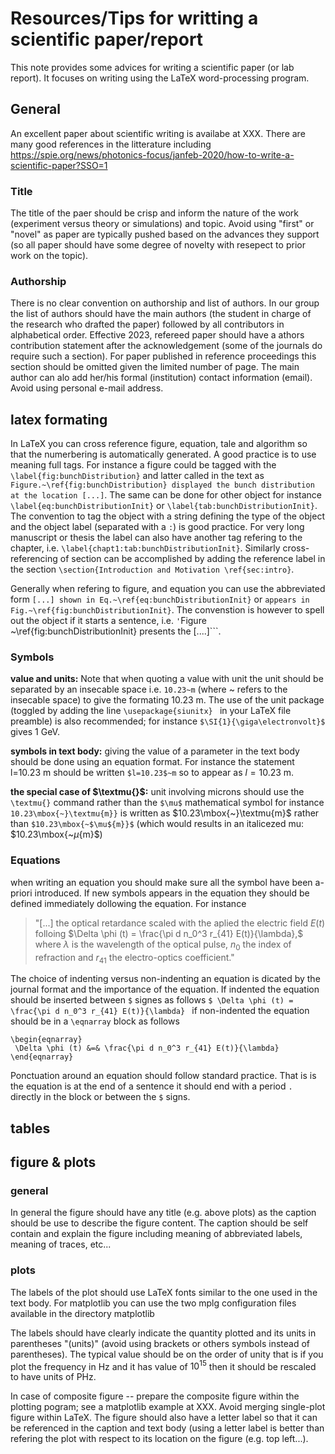 # Resources/Tips for writting a scientific paper/report

This note provides some advices for writing a scientific paper (or lab report). It focuses on writing using the LaTeX word-processing program. 


## General
An excellent paper about scientific writing is availabe at XXX. There are many good references in the litterature including https://spie.org/news/photonics-focus/janfeb-2020/how-to-write-a-scientific-paper?SSO=1

### Title
The title of the paer should be crisp and inform the nature of the work (experiment versus theory or simulations) and topic. Avoid using "first" or "novel" as paper are typically pushed based on the advances they support (so all paper should have some degree of novelty with resepect to prior work on the topic). 

### Authorship
There is no clear convention on authorship and list of authors. In our group the list of authors should have the main authors (the student in charge of the research who drafted the paper) followed by all contributors in alphabetical order. Effective 2023, refereed paper should have a athors contribution statement after the acknowledgement (some of the journals do require such a section). For paper published in reference proceedings this section should be omitted given the limited number of page. The main author can alo add her/his formal (institution) contact information (email). Avoid using personal e-mail address. 

## latex formating

In LaTeX you can cross reference figure, equation, tale and algorithm so that the numerbering is automatically generated. A good practice is to use meaning full tags. For instance a figure could be tagged with the ```\label{fig:bunchDistribution}``` and latter called in the text as ```Figure.~\ref{fig:bunchDistribution} displayed the bunch distribution at the location [...]```. The same can be done for other object for instance ```\label{eq:bunchDistributionInit}``` or ```\label{tab:bunchDistributionInit}```. The convention to tag the object with a string defining the type of the object and the object label (separated with a ```:```) is good practice. For very long manuscript or thesis the label can also have another tag refering to the chapter, i.e.  ```\label{chapt1:tab:bunchDistributionInit}```. Similarly cross-referencing of section can be accomplished by adding the reference label in the section ```\section{Introduction and Motivation \ref{sec:intro}```. 

Generally when refering to figure, and equation you can use the abbreviated form ```[...] shown in Eq.~\ref{eq:bunchDistributionInit}``` or ```appears in Fig.~\ref{fig:bunchDistributionInit}```. The convenstion is however to spell out the object if it starts a sentence, i.e. `'`Figure ~\ref{fig:bunchDistributionInit} presents the [....]```.


### Symbols
**value and units:** Note that when quoting a value with unit the unit should be separated by an insecable space i.e. ```10.23~m``` (where ~ refers to the insecable space) to give the formating $10.23\mbox{~m}$. The use of the unit package (toggled by adding the line ```\usepackage{siunitx}
``` in your LaTeX file preamble) is also recommended; for instance ```$\SI{1}{\giga\electronvolt}$``` gives $1\mbox{~GeV}$.

**symbols in text body:** giving the value of a parameter in the text body should be done using an equation format. For instance the statement l=10.23 m should be written  ```$l=10.23$~m``` so to appear as $l=10.23\mbox{~m}$. 

**the special case of $\textmu{}$:** unit involving microns should use the ```\textmu{}``` command rather than the ```$\mu$``` mathematical symbol for instance ```10.23\mbox{~}\textmu{m}}``` is written as $10.23\mbox{~}\textmu{m}$ rather than ```$10.23\mbox{~$\mu${m}}$``` (which would results in an italicezed mu: $10.23\mbox{~$\mu${m}$)

### Equations
when writing an equation you should make sure all the symbol have been a-priori introduced. If new symbols appears in the equation they should be defined immediately dollowing the equation. For instance

>"[...] the optical retardance scaled with the aplied the electric field $E(t)$ folloing
$\Delta \phi (t) = \frac{\pi d n_0^3 r_{41} E(t)}{\lambda},$
where $\lambda$ is the wavelength of the optical pulse, $n_0$ the index of refraction and $r_{41}$ the electro-optics coefficient." 

The choice of indenting versus non-indenting an equation is dicated by the journal format and the importance of the equation. If indented the equation should be inserted between ```$``` signes as follows ```$ \Delta \phi (t) = \frac{\pi d n_0^3 r_{41} E(t)}{\lambda} ``` if non-indented the equation should be in a ```\eqnarray``` block as follows
```
\begin{eqnarray}
 \Delta \phi (t) &=& \frac{\pi d n_0^3 r_{41} E(t)}{\lambda}
\end{eqnarray}
```
Ponctuation around an equation should follow standard practice. That is is the equation is at the end of a sentence it should end with a period ```.``` directly in the block or between the ```$``` signs. 

## tables

## figure & plots
### general
In general the figure should have any title (e.g. above plots) as the caption should be use to describe the figure content. The caption should be self contain and explain the figure including meaning of abbreviated labels, meaning of traces, etc...

### plots
The labels of the plot should use LaTeX fonts similar to the one used in the text body. For matplotlib you can use the two mplg configuration files available in the directory matplotlib 

The labels should have clearly indicate the quantity plotted and its units in parentheses "(units)" (avoid using brackets or others symbols instead of parentheses). The typical value should be on the order of unity that is if you plot the frequency in Hz and it has value of $10^15$ then it should be rescaled to have units of PHz. 

In case of composite figure -- prepare the composite figure within the plotting pogram; see a matplotlib example at XXX. Avoid merging single-plot figure within LaTeX. The figure should also have a letter label so that it can be referenced in the caption and text body (using a letter label is better than refering the plot with respect to its location on the figure (e.g. top left...). 

